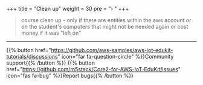 +++
title = "Clean up"
weight = 30
pre = "› "
+++


> course clean up - only if there are entities within the aws account or on the student's computers that might not be needed again or cost money if it was "left on"



---
{{% button href="https://github.com/aws-samples/aws-iot-edukit-tutorials/discussions" icon="far fa-question-circle" %}}Community support{{% /button %}} {{% button href="https://github.com/m5stack/Core2-for-AWS-IoT-EduKit/issues" icon="fas fa-bug" %}}Report bugs{{% /button %}}